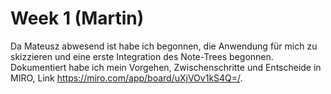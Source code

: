 # Week 1 (Martin)

Da Mateusz abwesend ist habe ich begonnen, die Anwendung für mich zu skizzieren und eine erste Integration des Note-Trees begonnen.
Dokumentiert habe ich mein Vorgehen, Zwischenschritte und Entscheide in MIRO, Link https://miro.com/app/board/uXjVOv1kS4Q=/.